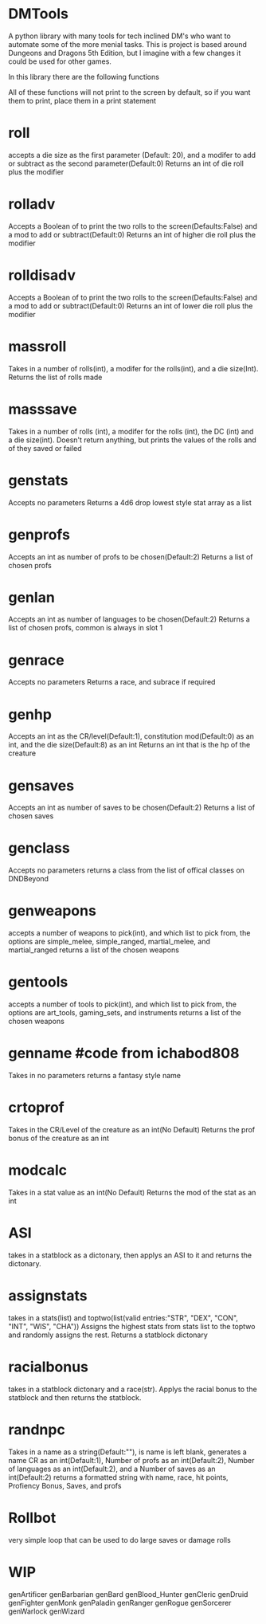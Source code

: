 # DMTools
A python library with many tools for tech inclined DM's who want to automate some of the more menial tasks.  This is project is based around Dungeons and Dragons 5th Edition, but I imagine with a few changes it could be used for other games. 

In this library there are the following functions

All of these functions will not print to the screen by default, so if you want them to print, place them in a print statement

# roll
accepts a die size as the first parameter (Default: 20), and a modifer to add or subtract as the second parameter(Default:0)
Returns an int of die roll plus the modifier

# rolladv
Accepts a Boolean of to print the two rolls to the screen(Defaults:False) and a mod to add or subtract(Default:0)
Returns an int of higher die roll plus the modifier

# rolldisadv
Accepts a Boolean of to print the two rolls to the screen(Defaults:False) and a mod to add or subtract(Default:0)
Returns an int of lower die roll plus the modifier

# massroll
Takes in a number of rolls(int), a modifer for the rolls(int), and a die size(Int).  Returns the list of rolls made

# masssave 
Takes in a number of rolls (int), a modifer for the rolls (int), the DC (int) and a die size(int). Doesn't return anything, but prints the values of the rolls and of they saved or failed

# genstats
Accepts no parameters
Returns a 4d6 drop lowest style stat array as a list

# genprofs
Accepts an int as number of profs to be chosen(Default:2)
Returns a list of chosen profs

# genlan
Accepts an int as number of languages to be chosen(Default:2)
Returns a list of chosen profs, common is always in slot 1

# genrace
Accepts no parameters
Returns a race, and subrace if required

# genhp
Accepts an int as the CR/level(Default:1),  constitution mod(Default:0) as an int, and the die size(Default:8) as an int
Returns an int that is the hp of the creature

# gensaves
Accepts an int as number of saves to be chosen(Default:2)
Returns a list of chosen saves

# genclass
Accepts no parameters
returns a class from the list of offical classes on DNDBeyond

# genweapons
accepts a number of weapons to pick(int), and which list to pick from, the options are simple_melee, simple_ranged, martial_melee, and martial_ranged
returns a list of the chosen weapons

# gentools
accepts a number of tools to pick(int), and which list to pick from, the options are art_tools, gaming_sets, and instruments
returns a list of the chosen weapons

# genname #code from ichabod808
Takes in no parameters
returns a fantasy style name

# crtoprof
Takes in the CR/Level of the creature as an int(No Default)
Returns the prof bonus of the creature as an int

# modcalc
Takes in a stat value as an int(No Default)
Returns the mod of the stat as an int

# ASI
takes in a statblock as a dictonary, then applys an ASI to it and returns the dictonary.

# assignstats
takes in a stats(list) and toptwo(list(valid entries:"STR", "DEX", "CON", "INT", "WIS", "CHA")) Assigns the highest stats from stats list to the toptwo and randomly assigns the rest.  Returns a statblock dictonary

# racialbonus
takes in a statblock dictonary and a race(str).  Applys the racial bonus to the statblock and then returns the statblock.

# randnpc
Takes in a name as a string(Default:""), is name is left blank, generates a name CR as an int(Default:1), Number of profs as an int(Default:2), Number of languages as an int(Default:2), and a Number of saves as an int(Default:2)
returns a formatted string with name, race, hit points, Profiency Bonus, Saves, and profs

# Rollbot
very simple loop that can be used to do large saves or damage rolls

# WIP

genArtificer
genBarbarian
genBard
genBlood_Hunter
genCleric
genDruid
genFighter
genMonk
genPaladin
genRanger
genRogue
genSorcerer
genWarlock
genWizard